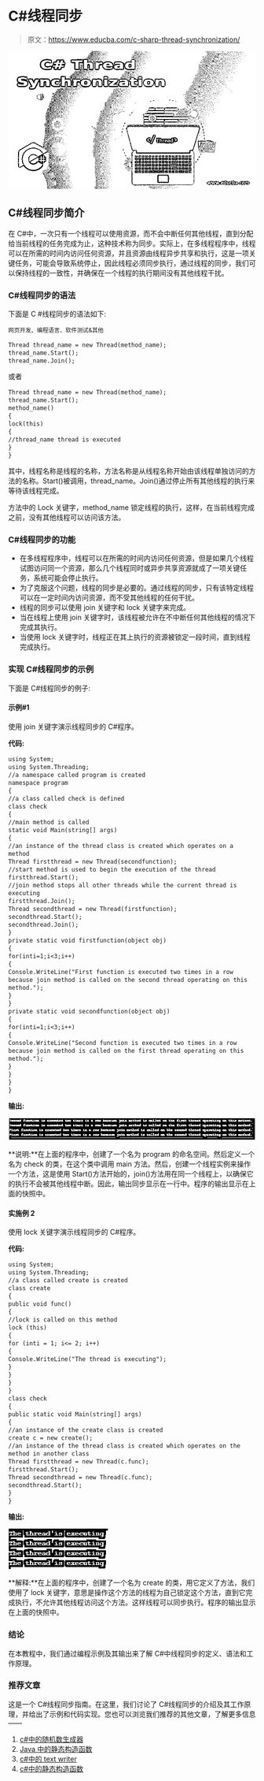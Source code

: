 # C#线程同步

> 原文：<https://www.educba.com/c-sharp-thread-synchronization/>

![C# Thread Synchronization](img/a5e5ec3925e2108cdbe6fedc7245e526.png)



## C#线程同步简介

在 C#中，一次只有一个线程可以使用资源，而不会中断任何其他线程，直到分配给当前线程的任务完成为止，这种技术称为同步。实际上，在多线程程序中，线程可以在所需的时间内访问任何资源，并且资源由线程异步共享和执行，这是一项关键任务，可能会导致系统停止，因此线程必须同步执行，通过线程的同步，我们可以保持线程的一致性，并确保在一个线程的执行期间没有其他线程干扰。

### C#线程同步的语法

下面是 C #线程同步的语法如下:

<small>网页开发、编程语言、软件测试&其他</small>

```
Thread thread_name = new Thread(method_name);
thread_name.Start();
thread_name.Join();
```

或者

```
Thread thread_name = new Thread(method_name);
thread_name.Start();
method_name()
{
lock(this)
{
//thread_name thread is executed
}
}
```

其中，线程名称是线程的名称，方法名称是从线程名称开始由该线程单独访问的方法的名称。Start()被调用，thread_name。Join()通过停止所有其他线程的执行来等待该线程完成。

方法中的 Lock 关键字，method_name 锁定线程的执行，这样，在当前线程完成之前，没有其他线程可以访问该方法。

### C#线程同步的功能

*   在多线程程序中，线程可以在所需的时间内访问任何资源，但是如果几个线程试图访问同一个资源，那么几个线程同时或异步共享资源就成了一项关键任务，系统可能会停止执行。
*   为了克服这个问题，线程的同步是必要的。通过线程的同步，只有该特定线程可以在一定时间内访问资源，而不受其他线程的任何干扰。
*   线程的同步可以使用 join 关键字和 lock 关键字来完成。
*   当在线程上使用 join 关键字时，该线程被允许在不中断任何其他线程的情况下完成其执行。
*   当使用 lock 关键字时，线程正在其上执行的资源被锁定一段时间，直到线程完成执行。

### 实现 C#线程同步的示例

下面是 C#线程同步的例子:

#### 示例#1

使用 join 关键字演示线程同步的 C#程序。

**代码:**

```
using System;
using System.Threading;
//a namespace called program is created
namespace program
{
//a class called check is defined
class check
{
//main method is called
static void Main(string[] args)
{
//an instance of the thread class is created which operates on a method
Thread firstthread = new Thread(secondfunction);
//start method is used to begin the execution of the thread
firstthread.Start();
//join method stops all other threads while the current thread is executing
firstthread.Join();
Thread secondthread = new Thread(firstfunction);
secondthread.Start();
secondthread.Join();
}
private static void firstfunction(object obj)
{
for(inti=1;i<3;i++)
{
Console.WriteLine("First function is executed two times in a row because join method is called on the second thread operating on this method.");
}
}
private static void secondfunction(object obj)
{
for(inti=1;i<3;i++)
{
Console.WriteLine("Second function is executed two times in a row because join method is called on the first thread operating on this method.");
}
}
}
}
```

**输出:**

![C# Thread Synchronization Example 1](img/3483e7eeb92933a02545e43ead037fd1.png)



**说明:**在上面的程序中，创建了一个名为 program 的命名空间。然后定义一个名为 check 的类，在这个类中调用 main 方法。然后，创建一个线程实例来操作一个方法，这是使用 Start()方法开始的，join()方法用在同一个线程上，以确保它的执行不会被其他线程中断。因此，输出同步显示在一行中。程序的输出显示在上面的快照中。

#### 实施例 2

使用 lock 关键字演示线程同步的 C#程序。

**代码:**

```
using System;
using System.Threading;
//a class called create is created
class create
{
public void func()
{
//lock is called on this method
lock (this)
{
for (inti = 1; i<= 2; i++)
{
Console.WriteLine("The thread is executing");
}
}
}
}
class check
{
public static void Main(string[] args)
{
//an instance of the create class is created
create c = new create();
//an instance of the thread class is created which operates on the method in another class
Thread firstthread = new Thread(c.func);
firstthread.Start();
Thread secondthread = new Thread(c.func);
secondthread.Start();
}
}
```

**输出:**

![C# Thread Synchronization Example 2](img/ca7e9a8d2345f0794906de433c7a44a8.png)



**解释:**在上面的程序中，创建了一个名为 create 的类，用它定义了方法，我们使用了 lock 关键字，意思是操作这个方法的线程为自己锁定这个方法，直到它完成执行，不允许其他线程访问这个方法。这样线程可以同步执行。程序的输出显示在上面的快照中。

### 结论

在本教程中，我们通过编程示例及其输出来了解 C#中线程同步的定义、语法和工作原理。

### 推荐文章

这是一个 C#线程同步指南。在这里，我们讨论了 C#线程同步的介绍及其工作原理，并给出了示例和代码实现。您也可以浏览我们推荐的其他文章，了解更多信息——

1.  [c#中的随机数生成器](https://www.educba.com/random-number-generator-in-sharp/)
2.  [Java 中的静态构造函数](https://www.educba.com/static-constructor-in-java/)
3.  [c#中的 text writer](https://www.educba.com/textwriter-in-c-sharp/)
4.  [c#中的静态构造函数](https://www.educba.com/static-constructor-in-c-sharp/)





